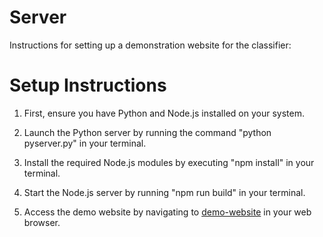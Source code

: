 # Server

Instructions for setting up a demonstration website for the classifier:

# Setup Instructions

1. First, ensure you have Python and Node.js installed on your system.

2. Launch the Python server by running the command "python pyserver.py" in your terminal.

3. Install the required Node.js modules by executing "npm install" in your terminal.

4. Start the Node.js server by running "npm run build" in your terminal.

5. Access the demo website by navigating to [demo-website](http://localhost:3000) in your web browser.